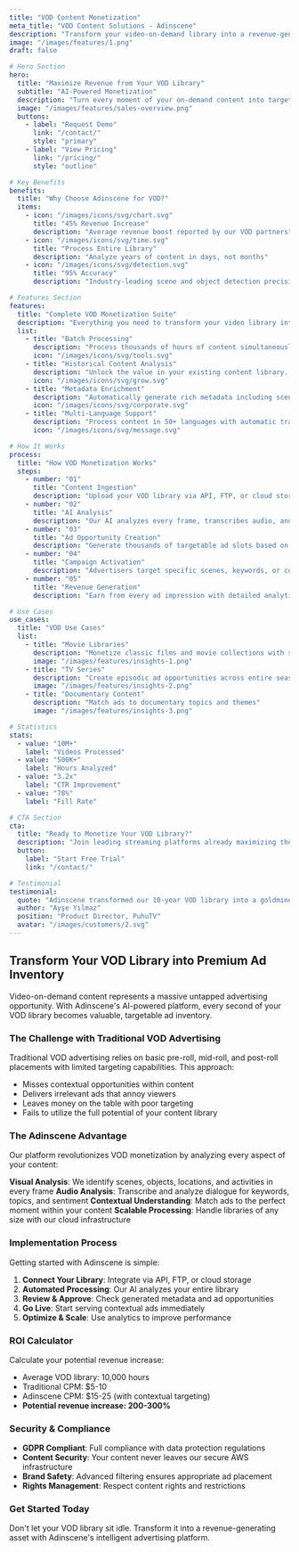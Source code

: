 ```yaml
---
title: "VOD Content Monetization"
meta_title: "VOD Content Solutions - Adinscene"
description: "Transform your video-on-demand library into a revenue-generating powerhouse with AI-powered contextual advertising"
image: "/images/features/1.png"
draft: false

# Hero Section
hero:
  title: "Maximize Revenue from Your VOD Library"
  subtitle: "AI-Powered Monetization"
  description: "Turn every moment of your on-demand content into targeted advertising opportunities with our intelligent scene analysis and keyword targeting technology."
  image: "/images/features/sales-overview.png"
  buttons:
    - label: "Request Demo"
      link: "/contact/"
      style: "primary"
    - label: "View Pricing"
      link: "/pricing/"
      style: "outline"

# Key Benefits
benefits:
  title: "Why Choose Adinscene for VOD?"
  items:
    - icon: "/images/icons/svg/chart.svg"
      title: "45% Revenue Increase"
      description: "Average revenue boost reported by our VOD partners"
    - icon: "/images/icons/svg/time.svg"
      title: "Process Entire Library"
      description: "Analyze years of content in days, not months"
    - icon: "/images/icons/svg/detection.svg"
      title: "95% Accuracy"
      description: "Industry-leading scene and object detection precision"

# Features Section
features:
  title: "Complete VOD Monetization Suite"
  description: "Everything you need to transform your video library into intelligent ad inventory"
  list:
    - title: "Batch Processing"
      description: "Process thousands of hours of content simultaneously. Our distributed processing system handles massive VOD libraries efficiently."
      icon: "/images/icons/svg/tools.svg"
    - title: "Historical Content Analysis"
      description: "Unlock the value in your existing content library. Every video becomes a new revenue opportunity."
      icon: "/images/icons/svg/grow.svg"
    - title: "Metadata Enrichment"
      description: "Automatically generate rich metadata including scenes, objects, topics, sentiment, and keywords for precise targeting."
      icon: "/images/icons/svg/corporate.svg"
    - title: "Multi-Language Support"
      description: "Process content in 50+ languages with automatic transcription and translation capabilities."
      icon: "/images/icons/svg/message.svg"

# How It Works
process:
  title: "How VOD Monetization Works"
  steps:
    - number: "01"
      title: "Content Ingestion"
      description: "Upload your VOD library via API, FTP, or cloud storage integration"
    - number: "02"
      title: "AI Analysis"
      description: "Our AI analyzes every frame, transcribes audio, and identifies contexts"
    - number: "03"
      title: "Ad Opportunity Creation"
      description: "Generate thousands of targetable ad slots based on content analysis"
    - number: "04"
      title: "Campaign Activation"
      description: "Advertisers target specific scenes, keywords, or contexts"
    - number: "05"
      title: "Revenue Generation"
      description: "Earn from every ad impression with detailed analytics"

# Use Cases
use_cases:
  title: "VOD Use Cases"
  list:
    - title: "Movie Libraries"
      description: "Monetize classic films and movie collections with scene-specific advertising"
      image: "/images/features/insights-1.png"
    - title: "TV Series"
      description: "Create episodic ad opportunities across entire seasons"
      image: "/images/features/insights-2.png"
    - title: "Documentary Content"
      description: "Match ads to documentary topics and themes"
      image: "/images/features/insights-3.png"

# Statistics
stats:
  - value: "10M+"
    label: "Videos Processed"
  - value: "500K+"
    label: "Hours Analyzed"
  - value: "3.2x"
    label: "CTR Improvement"
  - value: "78%"
    label: "Fill Rate"

# CTA Section
cta:
  title: "Ready to Monetize Your VOD Library?"
  description: "Join leading streaming platforms already maximizing their content value with Adinscene"
  button:
    label: "Start Free Trial"
    link: "/contact/"

# Testimonial
testimonial:
  quote: "Adinscene transformed our 10-year VOD library into a goldmine. We're now generating revenue from content we thought had reached its earning potential."
  author: "Ayşe Yılmaz"
  position: "Product Director, PuhuTV"
  avatar: "/images/customers/2.svg"
---
```


## Transform Your VOD Library into Premium Ad Inventory

Video-on-demand content represents a massive untapped advertising opportunity. With Adinscene's AI-powered platform, every second of your VOD library becomes valuable, targetable ad inventory.

### The Challenge with Traditional VOD Advertising

Traditional VOD advertising relies on basic pre-roll, mid-roll, and post-roll placements with limited targeting capabilities. This approach:
- Misses contextual opportunities within content
- Delivers irrelevant ads that annoy viewers
- Leaves money on the table with poor targeting
- Fails to utilize the full potential of your content library

### The Adinscene Advantage

Our platform revolutionizes VOD monetization by analyzing every aspect of your content:

**Visual Analysis**: We identify scenes, objects, locations, and activities in every frame
**Audio Analysis**: Transcribe and analyze dialogue for keywords, topics, and sentiment
**Contextual Understanding**: Match ads to the perfect moment within your content
**Scalable Processing**: Handle libraries of any size with our cloud infrastructure

### Implementation Process

Getting started with Adinscene is simple:

1. **Connect Your Library**: Integrate via API, FTP, or cloud storage
2. **Automated Processing**: Our AI analyzes your entire library
3. **Review & Approve**: Check generated metadata and ad opportunities
4. **Go Live**: Start serving contextual ads immediately
5. **Optimize & Scale**: Use analytics to improve performance

### ROI Calculator

Calculate your potential revenue increase:
- Average VOD library: 10,000 hours
- Traditional CPM: $5-10
- Adinscene CPM: $15-25 (with contextual targeting)
- **Potential revenue increase: 200-300%**

### Security & Compliance

- **GDPR Compliant**: Full compliance with data protection regulations
- **Content Security**: Your content never leaves our secure AWS infrastructure
- **Brand Safety**: Advanced filtering ensures appropriate ad placement
- **Rights Management**: Respect content rights and restrictions

### Get Started Today

Don't let your VOD library sit idle. Transform it into a revenue-generating asset with Adinscene's intelligent advertising platform.
